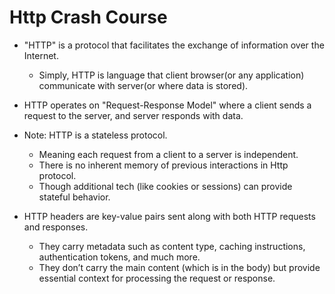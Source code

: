 # Http Crash Course

- "HTTP" is a protocol that facilitates the exchange of information over the Internet.
  - Simply, HTTP is language that client browser(or any application) communicate with server(or where data is stored).


- HTTP operates on "Request-Response Model" where a client sends a request to the server, and server responds with data.


- Note: HTTP is a stateless protocol.
  - Meaning each request from a client to a server is independent.
  - There is no inherent memory of previous interactions in Http protocol.
  - Though additional tech (like cookies or sessions) can provide stateful behavior.


- HTTP headers are key-value pairs sent along with both HTTP requests and responses.
  - They carry metadata such as content type, caching instructions, authentication tokens, and much more.
  - They don’t carry the main content (which is in the body) but provide essential context for processing the request or response.
